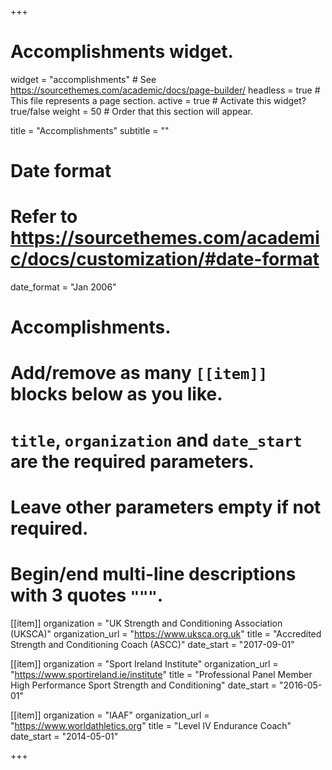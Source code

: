 +++
# Accomplishments widget.
widget = "accomplishments"  # See https://sourcethemes.com/academic/docs/page-builder/
headless = true  # This file represents a page section.
active = true  # Activate this widget? true/false
weight = 50  # Order that this section will appear.

title = "Accomplish&shy;ments"
subtitle = ""

# Date format
#   Refer to https://sourcethemes.com/academic/docs/customization/#date-format
date_format = "Jan 2006"

# Accomplishments.
#   Add/remove as many `[[item]]` blocks below as you like.
#   `title`, `organization` and `date_start` are the required parameters.
#   Leave other parameters empty if not required.
#   Begin/end multi-line descriptions with 3 quotes `"""`.

[[item]]
  organization = "UK Strength and Conditioning Association (UKSCA)"
  organization_url = "https://www.uksca.org.uk"
  title = "Accredited Strength and Conditioning Coach (ASCC)"
    date_start = "2017-09-01"
  
[[item]]
  organization = "Sport Ireland Institute"
  organization_url = "https://www.sportireland.ie/institute"
  title = "Professional Panel Member High Performance Sport Strength and Conditioning"
  date_start = "2016-05-01"
    
[[item]]
  organization = "IAAF"
  organization_url = "https://www.worldathletics.org"
  title = "Level IV Endurance Coach"
  date_start = "2014-05-01"
  

+++
